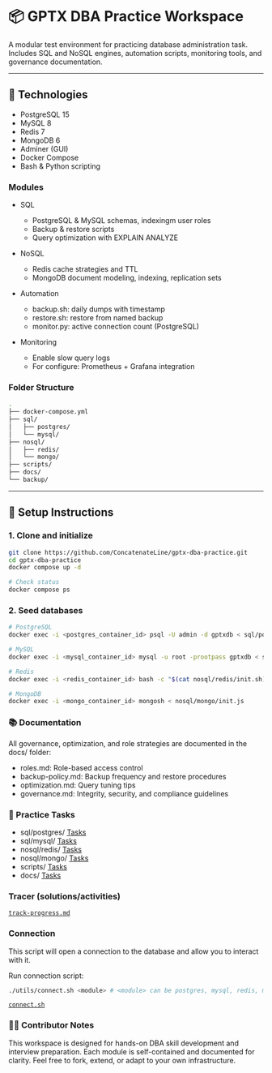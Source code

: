 # 📦 GPTX DBA Practice Workspace

A modular test environment for practicing database administration task. Includes SQL and NoSQL engines, automation scripts, monitoring tools, and governance documentation.


---

## 🧰 Technologies

- PostgreSQL 15
- MySQL 8
- Redis 7
- MongoDB 6
- Adminer (GUI)
- Docker Compose
- Bash & Python scripting

### Modules

- SQL
    - PostgreSQL & MySQL schemas, indexingm user roles
    - Backup & restore scripts
    - Query optimization with EXPLAIN ANALYZE

- NoSQL
    - Redis cache strategies and TTL
    - MongoDB document modeling, indexing, replication sets
 
- Automation
    - backup.sh: daily dumps with timestamp
    - restore.sh: restore from named backup
    - monitor.py: active connection count (PostgreSQL)

- Monitoring
    - Enable slow query logs
    - For configure: Prometheus + Grafana integration


### Folder Structure

```bash
.
├── docker-compose.yml
├── sql/
│   ├── postgres/
│   └── mysql/
├── nosql/
│   ├── redis/
│   └── mongo/
├── scripts/ 
├── docs/ 
└── backup/
```

---

## 🚀 Setup Instructions

### 1. Clone and initialize
```bash
git clone https://github.com/ConcatenateLine/gptx-dba-practice.git
cd gptx-dba-practice
docker compose up -d

# Check status
docker compose ps
```

### 2. Seed databases

```bash
# PostgreSQL
docker exec -i <postgres_container_id> psql -U admin -d gptxdb < sql/postgres/init.sql

# MySQL
docker exec -i <mysql_container_id> mysql -u root -prootpass gptxdb < sql/mysql/init.sql

# Redis
docker exec -i <redis_container_id> bash -c "$(cat nosql/redis/init.sh)"

# MongoDB
docker exec -i <mongo_container_id> mongosh < nosql/mongo/init.js

```

### 📚 Documentation

All governance, optimization, and role strategies are documented in the docs/ folder:

- roles.md: Role-based access control
- backup-policy.md: Backup frequency and restore procedures
- optimization.md: Query tuning tips
- governance.md: Integrity, security, and compliance guidelines

### 🧪 Practice Tasks

- sql/postgres/  [Tasks](./sql/postgres/tasks.md)
- sql/mysql/     [Tasks](./sql/mysql/tasks.md)
- nosql/redis/   [Tasks](./nosql/redis/tasks.md)
- nosql/mongo/   [Tasks](./nosql/mongo/tasks.md)
- scripts/       [Tasks](./scripts/tasks.md)
- docs/          [Tasks](./docs/tasks.md)

### Tracer (solutions/activities) 

[`track-progress.md`](./README.md)

### Connection
This script will open a connection to the database and allow you to interact with it.

Run connection script:
```bash
./utils/connect.sh <module> # <module> can be postgres, mysql, redis, mongo
```

[`connect.sh`](./utils/connect.sh)

### 🧑‍💻 Contributor Notes
This workspace is designed for hands-on DBA skill development and interview preparation. Each module is self-contained and documented for clarity. Feel free to fork, extend, or adapt to your own infrastructure.

